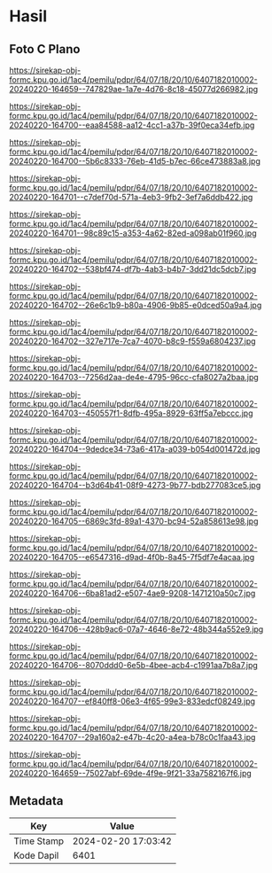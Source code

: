 # Hasil

## Foto C Plano

https://sirekap-obj-formc.kpu.go.id/1ac4/pemilu/pdpr/64/07/18/20/10/6407182010002-20240220-164659--747829ae-1a7e-4d76-8c18-45077d266982.jpg

https://sirekap-obj-formc.kpu.go.id/1ac4/pemilu/pdpr/64/07/18/20/10/6407182010002-20240220-164700--eaa84588-aa12-4cc1-a37b-39f0eca34efb.jpg

https://sirekap-obj-formc.kpu.go.id/1ac4/pemilu/pdpr/64/07/18/20/10/6407182010002-20240220-164700--5b6c8333-76eb-41d5-b7ec-66ce473883a8.jpg

https://sirekap-obj-formc.kpu.go.id/1ac4/pemilu/pdpr/64/07/18/20/10/6407182010002-20240220-164701--c7def70d-571a-4eb3-9fb2-3ef7a6ddb422.jpg

https://sirekap-obj-formc.kpu.go.id/1ac4/pemilu/pdpr/64/07/18/20/10/6407182010002-20240220-164701--98c89c15-a353-4a62-82ed-a098ab01f960.jpg

https://sirekap-obj-formc.kpu.go.id/1ac4/pemilu/pdpr/64/07/18/20/10/6407182010002-20240220-164702--538bf474-df7b-4ab3-b4b7-3dd21dc5dcb7.jpg

https://sirekap-obj-formc.kpu.go.id/1ac4/pemilu/pdpr/64/07/18/20/10/6407182010002-20240220-164702--26e6c1b9-b80a-4906-9b85-e0dced50a9a4.jpg

https://sirekap-obj-formc.kpu.go.id/1ac4/pemilu/pdpr/64/07/18/20/10/6407182010002-20240220-164702--327e717e-7ca7-4070-b8c9-f559a6804237.jpg

https://sirekap-obj-formc.kpu.go.id/1ac4/pemilu/pdpr/64/07/18/20/10/6407182010002-20240220-164703--7256d2aa-de4e-4795-96cc-cfa8027a2baa.jpg

https://sirekap-obj-formc.kpu.go.id/1ac4/pemilu/pdpr/64/07/18/20/10/6407182010002-20240220-164703--450557f1-8dfb-495a-8929-63ff5a7ebccc.jpg

https://sirekap-obj-formc.kpu.go.id/1ac4/pemilu/pdpr/64/07/18/20/10/6407182010002-20240220-164704--9dedce34-73a6-417a-a039-b054d001472d.jpg

https://sirekap-obj-formc.kpu.go.id/1ac4/pemilu/pdpr/64/07/18/20/10/6407182010002-20240220-164704--b3d64b41-08f9-4273-9b77-bdb277083ce5.jpg

https://sirekap-obj-formc.kpu.go.id/1ac4/pemilu/pdpr/64/07/18/20/10/6407182010002-20240220-164705--6869c3fd-89a1-4370-bc94-52a858613e98.jpg

https://sirekap-obj-formc.kpu.go.id/1ac4/pemilu/pdpr/64/07/18/20/10/6407182010002-20240220-164705--e6547316-d9ad-4f0b-8a45-7f5df7e4acaa.jpg

https://sirekap-obj-formc.kpu.go.id/1ac4/pemilu/pdpr/64/07/18/20/10/6407182010002-20240220-164706--6ba81ad2-e507-4ae9-9208-1471210a50c7.jpg

https://sirekap-obj-formc.kpu.go.id/1ac4/pemilu/pdpr/64/07/18/20/10/6407182010002-20240220-164706--428b9ac6-07a7-4646-8e72-48b344a552e9.jpg

https://sirekap-obj-formc.kpu.go.id/1ac4/pemilu/pdpr/64/07/18/20/10/6407182010002-20240220-164706--8070ddd0-6e5b-4bee-acb4-c1991aa7b8a7.jpg

https://sirekap-obj-formc.kpu.go.id/1ac4/pemilu/pdpr/64/07/18/20/10/6407182010002-20240220-164707--ef840ff8-06e3-4f65-99e3-833edcf08249.jpg

https://sirekap-obj-formc.kpu.go.id/1ac4/pemilu/pdpr/64/07/18/20/10/6407182010002-20240220-164707--29a160a2-e47b-4c20-a4ea-b78c0c1faa43.jpg

https://sirekap-obj-formc.kpu.go.id/1ac4/pemilu/pdpr/64/07/18/20/10/6407182010002-20240220-164659--75027abf-69de-4f9e-9f21-33a7582167f6.jpg


## Metadata

| Key        | Value               |
| ---------- | ------------------- |
| Time Stamp | 2024-02-20 17:03:42 |
| Kode Dapil | 6401                |



